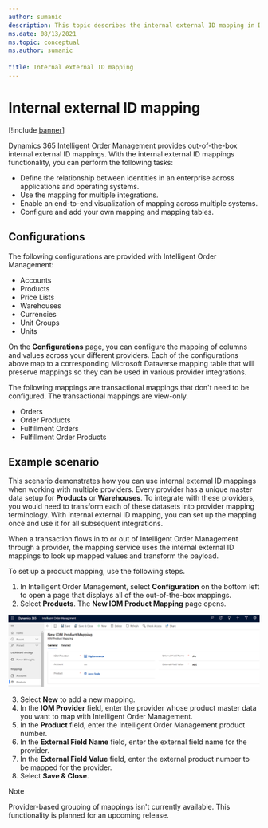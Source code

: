 ```yaml
---
author: sumanic
description: This topic describes the internal external ID mapping in Dynamics 365 Intelligent Order Management.
ms.date: 08/13/2021
ms.topic: conceptual
ms.author: sumanic

title: Internal external ID mapping
---
```



# Internal external ID mapping

[!include [banner](includes/banner.md)]

Dynamics 365 Intelligent Order Management provides out-of-the-box internal external ID mappings. With the internal external ID mappings functionality, you can perform the following tasks: 

- Define the relationship between identities in an enterprise across applications and operating systems.
- Use the mapping for multiple integrations.
- Enable an end-to-end visualization of mapping across multiple systems.
- Configure and add your own mapping and mapping tables.


## Configurations

The following configurations are provided with Intelligent Order Management:

- Accounts
- Products
- Price Lists
- Warehouses
- Currencies
- Unit Groups
- Units

On the **Configurations** page, you can configure the mapping of columns and values across your different providers. Each of the configurations above map to a corresponding Microsoft Dataverse mapping table that will preserve mappings so they can be used in various provider integrations.

The following mappings are transactional mappings that don't need to be configured. The transactional mappings are view-only.

- Orders
- Order Products
- Fulfillment Orders
- Fulfillment Order Products

## Example scenario

This scenario demonstrates how you can use internal external ID mappings when working with multiple providers. Every provider has a unique master data setup for **Products** or **Warehouses**. To integrate with these providers, you would need to transform each of these datasets into provider mapping terminology. With internal external ID mapping, you can set up the mapping once and use it for all subsequent integrations.

When a transaction flows in to or out of Intelligent Order Management through a provider, the mapping service uses the internal external ID mappings to look up mapped values and transform the payload.

To set up a product mapping, use the following steps.

1. In Intelligent Order Management, select **Configuration** on the bottom left to open a page that displays all of the out-of-the-box mappings.
2. Select **Products**. The **New IOM Product Mapping** page opens.

![new product mapping screenshot](media/prodmap.png)

3. Select **New** to add a new mapping.
4. In the **IOM Provider** field, enter the provider whose product master data you want to map with Intelligent Order Management.
5. In the **Product** field, enter the Intelligent Order Management product number.
6. In the **External Field Name** field, enter the external field name for the provider.
7. In the **External Field Value** field, enter the external product number to be mapped for the provider.
8. Select **Save & Close**.




> [!NOTE]
> Provider-based grouping of mappings isn't currently available. This functionality is planned for an upcoming release.
